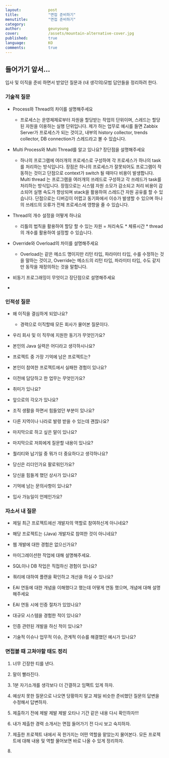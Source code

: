 ```yaml
---
layout:            post
title:             "면접 준비하기"
menutitle:         "면접 준비하기"
category:          
author:            geunyoung
cover:             /assets/mountain-alternative-cover.jpg
published:         true
language:          KO
comments:          true
---
```


## 들어가기 앞서...

입사 및 이직을 준비 하면서 받았던 질문과 (내 생각의)모범 답안들을 정리하려 한다.

### 기술적 질문

 - Process와 Thread의 차이를 설명해주세요
    - 프로세스는 운영체제로부터 자원을 할당받는 작업의 단위이며, 스레드는 할당된 자원을 이용하는 실행 단위입니다. 제가 하는 업무로 예시를 들면 Zabbix Server가 프로세스가 되는 것이고, 내부의 history collector, trends collector, DB connection가 스레드라고 볼 수 있습니다.

 - Multi Process와 Multi Thread를 알고 있나요? 장단점을 설명해주세요
    - 하나의 프로그램에 여러개의 프로세스로 구성하여 각 프로세스가 하나의 task를 처리하는 방식입니다. 장점은 하나의 프로세스가 잘못되어도 프로그램이 작동하는 것이고 단점으로 context가 switch 될 때마다 비용이 발생합니다. Multi thread 는 프로그램을 여러개의 쓰레드로 구성하고 각 쓰레드가 task를 처리하는 방식입니다. 장점으로는 시스템 자원 소모가 감소되고 처리 비용이 감소되어 실행 속도가 향상되며 stack을 활용하여 스레드간 자원 공유를 할 수 있습니다. 단점으로는 디버깅이 어렵고 동기화에서 이슈가 발생할 수 있으며 하나의 쓰레드의 오류가 전체 프로세스에 영향을 줄 수 있습니다.

 - Thread의 개수 설정을 어떻게 하나요
    - 리틀의 법칙을 활용하여 할당 할 수 있는 자원 = 처리속도 * 체류시간 * thread의 개수를 활용하여 설정할 수 있습니다.

 - Override와 Overload의 차이를 설명해주세요
    - Overload는 같은 메소드 명이지만 리턴 타입, 파라미터 타입, 수를 수정하는 것을 말하는 것이고, Override는 메소드의 리턴 타입, 파라미터 타입, 수도 같지만 동작을 재정의하는 것을 말합니다.


 - 비동기 프로그래밍이 무엇이고 장단점으로 설명해주세요

 - 

### 인적성 질문
 
 - 왜 이직을 결심하게 되었나요?
    - 경력으로 이직할때 모든 회사가 물어본 질문이다.

 - 우리 회사 및 이 직무에 지원한 동기가 무엇인가요?

 - 본인의 Java 실력은 어디라고 생각하시나요?

 - 프로젝트 중 가장 기억에 남은 프로젝트는?

 - 본인이 참여한 프로젝트에서 실패한 경험이 있나요?

 - 이전에 담당하고 한 업무는 무엇인가요?

 - 취미가 있나요?

 - 앞으로의 각오가 있나요?

 - 조직 생활을 하면서 힘들었던 부분이 있나요?

 - 다른 지역이나 나라로 발령 받을 수 있는데 괜찮나요?

 - 마지막으로 하고 싶은 말이 있나요?

 - 마지막으로 저희에게 질문할 내용이 있나요?

 - 퀄리티와 납기일 중 뭐가 더 중요하다고 생각하나요?

 - 당신은 리더인가요 팔로워인가요?

 - 당신을 힘들게 했던 상사가 있나요?

 - 기억에 남는 문의사항이 있나요?

 - 입사 가능일이 언제인가요?

### 자소서 내 질문

 - 제일 최근 프로젝트에선 개발자의 역할로 참여하신게 아니네요?

 - 해당 프로젝트는 (Java) 개발자로 참여한 것이 아니네요?

 - 웹 개발에 대한 경험은 없으신가요?

 - 마이그레이션한 작업에 대해 설명해주세요.

 - SQL이나 DB 작업은 직접하신 경험이 있나요?

 - 쿼리에 대하여 플랜을 확인하고 개선을 하실 수 있나요?

 - EAI 연동에 대한 개념을 이해했다고 했는데 어떻게 연동 했으며, 개념에 대해 설명해주세요

 - EAI 연동 시에 인증 절차가 있었나요?

 - 대규모 시스템을 경험한 적이 있나요?

 - 인증 관련된 개발을 하신 적이 있나요?

 - 기술적 이슈나 업무적 이슈, 관계적 이슈를 해결했던 예시가 있나요? 

### 면접볼 때 고쳐야할 태도 정리

 1) 너무 긴장한 티를 낸다. 

 2) 말이 빨라진다.

 3) 1분 자기소개를 생각보다 더 간결하고 임팩트 있게 하자.

 4) 예상치 못한 질문으로 나오면 당황하지 말고 제일 비슷한 준비했던 질문의 답변을 수정해서 답변하자.

 5) 제출하기 전에 제발 제발 제발 오타나 기간 같은 내용 다시 확인하자!!!

 6) 내가 제출한 경력 소개서는 면접 들어가기 전 다시 보고 숙지하자.

 7) 제출한 프로젝트 내에서 꼭 한가지는 어떤 역할을 맡았는지 물어본다. 모든 프로젝트에 대해 내용 및 역할 물어보면 바로 나올 수 있게 정리하자.

 8) 


